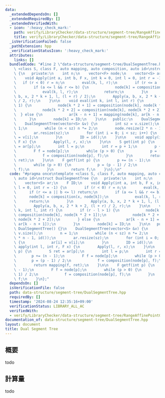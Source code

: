 ```yaml
---
data:
  _extendedDependsOn: []
  _extendedRequiredBy: []
  _extendedVerifiedWith:
  - icon: ':heavy_check_mark:'
    path: verify/LibraryChecker/data-structure/segment-tree/RangeAffinePointGet.test.cpp
    title: verify/LibraryChecker/data-structure/segment-tree/RangeAffinePointGet.test.cpp
  _isVerificationFailed: false
  _pathExtension: hpp
  _verificationStatusIcon: ':heavy_check_mark:'
  attributes:
    links: []
  bundledCode: "#line 2 \"data-structure/segment-tree/DualSegmentTree.hpp\"\ntemplate\
    \ <class S, class F, auto mapping, auto composition, auto id>\nstruct DualSegmentTree\
    \ {\n   private:\n    int n;\n    vector<F> node;\n    vector<S> ar;\n    F ID;\n\
    \    void Apply(int a, int b, F x, int k = 0, int l = 0, int r = -1) {\n     \
    \   if (r < 0) r = n;\n        eval(k, l, r);\n        if (r <= a || b <= l) return;\n\
    \        if (a <= l && r <= b) {\n            node[k] = composition(x, node[k]);\n\
    \            eval(k, l, r);\n            return;\n        }\n        Apply(a,\
    \ b, x, 2 * k + 1, l, (l + r) / 2);\n        Apply(a, b, x, 2 * k + 2, (l + r)\
    \ / 2, r);\n    }\n\n    void eval(int k, int l, int r) {\n        if (r - l >\
    \ 1) {\n            node[k * 2 + 1] = composition(node[k], node[k * 2 + 1]);\n\
    \            node[k * 2 + 2] = composition(node[k], node[k * 2 + 2]);\n      \
    \  } else {\n            ar[k - n + 1] = mapping(node[k], ar[k - n + 1]);\n  \
    \      }\n        node[k] = ID;\n    }\n\n   public:\n    DualSegmentTree() {}\n\
    \    DualSegmentTree(vector<S> &v) {\n        int sz = v.size();\n        n =\
    \ 1;\n        while (n < sz) n *= 2;\n        node.resize(2 * n - 1, id());\n\
    \        ar.resize(sz);\n        for (int i = 0; i < sz; i++) {\n            ar[i]\
    \ = v[i];\n        }\n        ID = id();\n    }\n\n    void apply(int l, int r,\
    \ F x) {\n        Apply(l, r, x);\n    }\n\n    S get(int p) {\n        S ret\
    \ = ar[p];\n        int l = p;\n        int r = p + 1;\n        p += (n - 1);\n\
    \        F f = node[p];\n        while (p > 0) {\n            p = (p - 1) / 2;\n\
    \            f = composition(node[p], f);\n        }\n        return mapping(f,\
    \ ret);\n    }\n\n    F getf(int p) {\n        p += (n - 1);\n        F f = node[p];\n\
    \        while (p > 0) {\n            p = (p - 1) / 2;\n            f = composition(node[p],\
    \ f);\n        }\n        return f;\n    }\n};\n"
  code: "#pragma once\ntemplate <class S, class F, auto mapping, auto composition,\
    \ auto id>\nstruct DualSegmentTree {\n   private:\n    int n;\n    vector<F> node;\n\
    \    vector<S> ar;\n    F ID;\n    void Apply(int a, int b, F x, int k = 0, int\
    \ l = 0, int r = -1) {\n        if (r < 0) r = n;\n        eval(k, l, r);\n  \
    \      if (r <= a || b <= l) return;\n        if (a <= l && r <= b) {\n      \
    \      node[k] = composition(x, node[k]);\n            eval(k, l, r);\n      \
    \      return;\n        }\n        Apply(a, b, x, 2 * k + 1, l, (l + r) / 2);\n\
    \        Apply(a, b, x, 2 * k + 2, (l + r) / 2, r);\n    }\n\n    void eval(int\
    \ k, int l, int r) {\n        if (r - l > 1) {\n            node[k * 2 + 1] =\
    \ composition(node[k], node[k * 2 + 1]);\n            node[k * 2 + 2] = composition(node[k],\
    \ node[k * 2 + 2]);\n        } else {\n            ar[k - n + 1] = mapping(node[k],\
    \ ar[k - n + 1]);\n        }\n        node[k] = ID;\n    }\n\n   public:\n   \
    \ DualSegmentTree() {}\n    DualSegmentTree(vector<S> &v) {\n        int sz =\
    \ v.size();\n        n = 1;\n        while (n < sz) n *= 2;\n        node.resize(2\
    \ * n - 1, id());\n        ar.resize(sz);\n        for (int i = 0; i < sz; i++)\
    \ {\n            ar[i] = v[i];\n        }\n        ID = id();\n    }\n\n    void\
    \ apply(int l, int r, F x) {\n        Apply(l, r, x);\n    }\n\n    S get(int\
    \ p) {\n        S ret = ar[p];\n        int l = p;\n        int r = p + 1;\n \
    \       p += (n - 1);\n        F f = node[p];\n        while (p > 0) {\n     \
    \       p = (p - 1) / 2;\n            f = composition(node[p], f);\n        }\n\
    \        return mapping(f, ret);\n    }\n\n    F getf(int p) {\n        p += (n\
    \ - 1);\n        F f = node[p];\n        while (p > 0) {\n            p = (p -\
    \ 1) / 2;\n            f = composition(node[p], f);\n        }\n        return\
    \ f;\n    }\n};"
  dependsOn: []
  isVerificationFile: false
  path: data-structure/segment-tree/DualSegmentTree.hpp
  requiredBy: []
  timestamp: '2024-08-24 12:35:16+09:00'
  verificationStatus: LIBRARY_ALL_AC
  verifiedWith:
  - verify/LibraryChecker/data-structure/segment-tree/RangeAffinePointGet.test.cpp
documentation_of: data-structure/segment-tree/DualSegmentTree.hpp
layout: document
title: Dual Segment Tree
---
```


## 概要

todo

## 計算量
todo